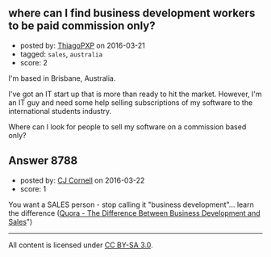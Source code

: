## where can I find business development workers to be paid commission only?

- posted by: [ThiagoPXP](https://stackexchange.com/users/329188/thiagopxp) on 2016-03-21
- tagged: `sales`, `australia`
- score: 2

I'm based in Brisbane, Australia.

I've got an IT start up that is more than ready to hit the market. However, I'm an IT guy and need some help selling subscriptions of my software to the international students industry.

Where can I look for people to sell my software on a commission based only?


## Answer 8788

- posted by: [CJ Cornell](https://stackexchange.com/users/526591/cj-cornell) on 2016-03-22
- score: 1

<p>You want a SALES person - stop calling it "business development"...
learn the difference  (<a href="https://www.quora.com/What-is-the-difference-between-business-development-and-sales/answer/CJ-Cornell" rel="nofollow">Quora - The Difference Between Business Development and Sales</a>")</p>




---

All content is licensed under [CC BY-SA 3.0](https://creativecommons.org/licenses/by-sa/3.0/).
